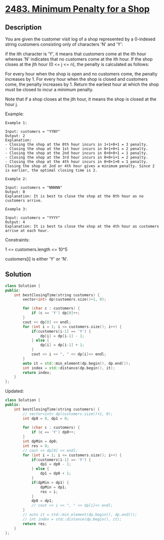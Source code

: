 # [2483. Minimum Penalty for a Shop](https://leetcode.com/problems/minimum-penalty-for-a-shop/description/)


## Description

You are given the customer visit log of a shop represented by a 0-indexed string customers consisting only of characters 'N' and 'Y':

if the ith character is 'Y', it means that customers come at the ith hour
whereas 'N' indicates that no customers come at the ith hour.
If the shop closes at the jth hour (0 <= j <= n), the penalty is calculated as follows:

For every hour when the shop is open and no customers come, the penalty increases by 1.
For every hour when the shop is closed and customers come, the penalty increases by 1.
Return the earliest hour at which the shop must be closed to incur a minimum penalty.

Note that if a shop closes at the jth hour, it means the shop is closed at the hour j.


Example:

```
Example 1:

Input: customers = "YYNY"
Output: 2
Explanation: 
- Closing the shop at the 0th hour incurs in 1+1+0+1 = 3 penalty.
- Closing the shop at the 1st hour incurs in 0+1+0+1 = 2 penalty.
- Closing the shop at the 2nd hour incurs in 0+0+0+1 = 1 penalty.
- Closing the shop at the 3rd hour incurs in 0+0+1+1 = 2 penalty.
- Closing the shop at the 4th hour incurs in 0+0+1+0 = 1 penalty.
Closing the shop at 2nd or 4th hour gives a minimum penalty. Since 2 is earlier, the optimal closing time is 2.

Example 2:

Input: customers = "NNNNN"
Output: 0
Explanation: It is best to close the shop at the 0th hour as no customers arrive.

Example 3:

Input: customers = "YYYY"
Output: 4
Explanation: It is best to close the shop at the 4th hour as customers arrive at each hour.
```

Constraints:

1 <= customers.length <= 10^5


customers[i] is either 'Y' or 'N'.


## Solution

```cpp
class Solution {
public:
    int bestClosingTime(string customers) {
        vector<int> dp(customers.size()+1, 0);

        for (char c : customers) {
            if (c == 'Y') dp[0]++;
        }
        cout << dp[0] << endl;
        for (int i = 1; i <= customers.size(); i++) {
            if(customers[i-1] == 'Y') {
                dp[i] = dp[i-1] - 1;
            } else {
                dp[i] = dp[i-1] + 1;
            }
            cout << i << ", " << dp[i]<< endl;
        }
        auto it = std::min_element(dp.begin(), dp.end());
        int index = std::distance(dp.begin(), it);
        return index;
    }
};

```

Updated:

```cpp
class Solution {
public:
    int bestClosingTime(string customers) {
        // vector<int> dp(customers.size()+1, 0);
        int dp0 = 0, dp1 = 0;
        
        for (char c : customers) {
            if (c == 'Y') dp0++;
        }
        int dpMin = dp0;
        int res = 0;
        // cout << dp[0] << endl;
        for (int i = 1; i <= customers.size(); i++) {
            if(customers[i-1] == 'Y') {
                dp1 = dp0 - 1;
            } else {
                dp1 = dp0 + 1;
            }
            if(dpMin > dp1) {
                dpMin = dp1;
                res = i;
            }
            dp0 = dp1;
            // cout << i << ", " << dp[i]<< endl;
        }
        // auto it = std::min_element(dp.begin(), dp.end());
        // int index = std::distance(dp.begin(), it);
        return res;
    }
};
```